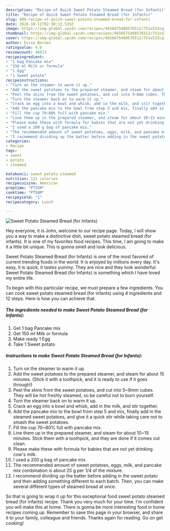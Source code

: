 ```yaml
---
description: "Recipe of Quick Sweet Potato Steamed Bread (for Infants)"
title: "Recipe of Quick Sweet Potato Steamed Bread (for Infants)"
slug: 409-recipe-of-quick-sweet-potato-steamed-bread-for-infants
date: 2020-10-11T02:39:13.535Z
image: https://img-global.cpcdn.com/recipes/4656675408576512/751x532cq70/sweet-potato-steamed-bread-for-infants-recipe-main-photo.jpg
thumbnail: https://img-global.cpcdn.com/recipes/4656675408576512/751x532cq70/sweet-potato-steamed-bread-for-infants-recipe-main-photo.jpg
cover: https://img-global.cpcdn.com/recipes/4656675408576512/751x532cq70/sweet-potato-steamed-bread-for-infants-recipe-main-photo.jpg
author: Essie Barnes
ratingvalue: 4.6
reviewcount: 46613
recipeingredient:
- "1 bag Pancake mix"
- "150 ml Milk or formula"
- "1 Egg"
- "1 Sweet potato"
recipeinstructions:
- "Turn on the steamer to warm it up."
- "Add the sweet potatoes to the prepared steamer, and steam for about 15 minutes. (Stick it with a toothpick, and it is ready to use if it goes through!)"
- "Peel the skins from the sweet potatoes, and cut into 5~8mm cubes. They will be hot freshly steamed, so be careful not to burn yourself."
- "Turn the steamer back on to warm it up."
- "Crack an egg into a bowl and whisk, add in the milk, and stir together."
- "Add the pancake mix to the bowl from step 5 and mix, finally add in the steamed sweet potatoes, and give it a quick stir while taking care not to smash the sweet potatoes."
- "Fill the cup 70~80% full with pancake mix."
- "Line them up in the prepared steamer, and steam for about 10~15 minutes. Stick them with a toothpick, and they are done if it comes out clean."
- "Please make these with formula for babies that are not yet drinking cow&#39;s milk."
- "I used a 200 g bag of pancake mix."
- "The recommended amount of sweet potatoes, eggs, milk, and pancake mix combination is about 25 g per 1/4 of the mixture."
- "I recommend dividing up the batter before adding in the sweet potato and then adding something different to each batch. Then, you can make several different types of steamed bread at once."
categories:
- Recipe
tags:
- sweet
- potato
- steamed

katakunci: sweet potato steamed 
nutrition: 122 calories
recipecuisine: American
preptime: "PT35M"
cooktime: "PT50M"
recipeyield: "1"
recipecategory: Lunch

---
```



![Sweet Potato Steamed Bread (for Infants)](https://img-global.cpcdn.com/recipes/4656675408576512/751x532cq70/sweet-potato-steamed-bread-for-infants-recipe-main-photo.jpg)

Hey everyone, it is John, welcome to our recipe page. Today, I will show you a way to make a distinctive dish, sweet potato steamed bread (for infants). It is one of my favorites food recipes. This time, I am going to make it a little bit unique. This is gonna smell and look delicious.



Sweet Potato Steamed Bread (for Infants) is one of the most favored of current trending foods in the world. It is enjoyed by millions every day. It's easy, it is quick, it tastes yummy. They are nice and they look wonderful. Sweet Potato Steamed Bread (for Infants) is something which I have loved my entire life.


To begin with this particular recipe, we must prepare a few ingredients. You can cook sweet potato steamed bread (for infants) using 4 ingredients and 12 steps. Here is how you can achieve that.

<!--inarticleads1-->

##### The ingredients needed to make Sweet Potato Steamed Bread (for Infants):

1. Get 1 bag Pancake mix
1. Get 150 ml Milk or formula
1. Make ready 1 Egg
1. Take 1 Sweet potato




<!--inarticleads2-->

##### Instructions to make Sweet Potato Steamed Bread (for Infants):

1. Turn on the steamer to warm it up.
1. Add the sweet potatoes to the prepared steamer, and steam for about 15 minutes. (Stick it with a toothpick, and it is ready to use if it goes through!)
1. Peel the skins from the sweet potatoes, and cut into 5~8mm cubes. They will be hot freshly steamed, so be careful not to burn yourself.
1. Turn the steamer back on to warm it up.
1. Crack an egg into a bowl and whisk, add in the milk, and stir together.
1. Add the pancake mix to the bowl from step 5 and mix, finally add in the steamed sweet potatoes, and give it a quick stir while taking care not to smash the sweet potatoes.
1. Fill the cup 70~80% full with pancake mix.
1. Line them up in the prepared steamer, and steam for about 10~15 minutes. Stick them with a toothpick, and they are done if it comes out clean.
1. Please make these with formula for babies that are not yet drinking cow&#39;s milk.
1. I used a 200 g bag of pancake mix.
1. The recommended amount of sweet potatoes, eggs, milk, and pancake mix combination is about 25 g per 1/4 of the mixture.
1. I recommend dividing up the batter before adding in the sweet potato and then adding something different to each batch. Then, you can make several different types of steamed bread at once.




So that is going to wrap it up for this exceptional food sweet potato steamed bread (for infants) recipe. Thank you very much for your time. I'm confident you will make this at home. There is gonna be more interesting food in home recipes coming up. Remember to save this page in your browser, and share it to your family, colleague and friends. Thanks again for reading. Go on get cooking!
